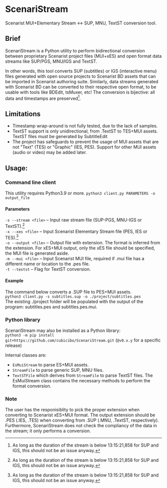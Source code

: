 # ScenariStream
Scenarist MUI+Elementary Stream <-> SUP, MNU, TextST conversion tool.

## Brief
ScenariStream is a Python utility to perform bidirectional conversion between proprietary Scenarist project files (MUI+xES) and open format data streams like SUP/PGS, MNU/IGS and TextST.

In other words, this tool converts SUP (subtitles) or IGS (interactive menu) files generated with open source projects to Scenarist BD assets that can be imported in Scenarist authoring suite. Similarly, data streams generated with Scenarist BD can be converted to their respective open format, to be usable with tools like BDEdit, tsMuxer, etc! The conversion is bijective: all data and timestamps are preserved[^1].

[^1]: As long as the duration of the stream is below 13:15:21,858 for SUP and IGS, this should not be an issue anyway.

## Limitations
- Timestamp wrap-around is not fully tested, due to the lack of samples.
- TextST support is only unidirectional, from .TextST to TES+MUI assets. TextST files must be generated by SubtitleEdit
- The project has safeguards to prevent the usage of MUI assets that are not "Text" (TES) or "Graphic" (IES, PES). Support for other MUI assets (audio or video) may be added later.

## Usage:
### Command line client
This utility requires Python3.9 or more.
`python3 client.py PARAMETERS -o output_file`<br>

#### Parameters
`-s --stream <file>` – Input raw stream file (SUP-PGS, MNU-IGS or TextST).[^1]<br>
`-x --xes <file>` – Input Scenarist Elementary Stream file (PES, IES or TES).[^1]<br>
`-o --output <file>` – Output file with extension. The format is inferred from the extension. For xES+MUI output, only the xES file should be specified, the MUI file is generated aside.<br>
`-m --mui <file>` – Input Scenarist MUI file, required if .mui file has a different name or location to the .pes file.<br>
`-t --textst` – Flag for TextST conversion.

[^1]: mutually exclusive as they specify the input type.

#### Example
The command below converts a .SUP file to PES+MUI assets.<br>
`python3 client.py -s subtitles.sup -o ./project/subtitles.pes`<br>
The existing ./project folder will be populated with the output of the program: subtitles.pes and subtitles.pes.mui.

### Python library
ScenariStream may also be installed as a Python library:<br>
`python3 -m pip install git+https://github.com/cubicibo/ScenariStream.git` (`@v0.x.y` for a specific release)

Internal classes are:
- `EsMuiStream` to parse ES+MUI assets.
- `StreamFile` to parse generic SUP, MNU files.
- `TextSTFile` which derives from `StreamFile` to parse TextST files.
The EsMuiStream class contains the necessary methods to perform the format conversion.

### Note
The user has the responisiblity to pick the proper extension when converting to Scenarist xES+MUI format. The output extension should be .PES (.IES, .TES) when converting from .SUP (.MNU, .TextST, respectively). Furthermore, ScenariStream does not check the compliancy of the data in the stream; it only performs a conversion.

